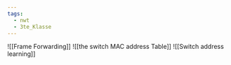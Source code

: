 ```yaml
---
tags:
  - nwt
  - 3te_Klasse
---
```

![[Frame Forwarding]]
![[the switch MAC address Table]]
![[Switch address learning]]